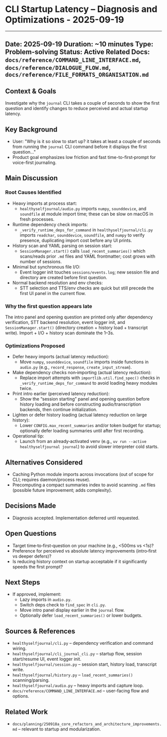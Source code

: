 # CLI Startup Latency – Diagnosis and Optimizations - 2025-09-19

---
Date: 2025-09-19
Duration: ~10 minutes
Type: Problem-solving
Status: Active
Related Docs: `docs/reference/COMMAND_LINE_INTERFACE.md`, `docs/reference/DIALOGUE_FLOW.md`, `docs/reference/FILE_FORMATS_ORGANISATION.md`
---

## Context & Goals
Investigate why the `journal` CLI takes a couple of seconds to show the first question and identify changes to reduce perceived and actual startup latency.

## Key Background
- User: "Why is it so slow to start up? it takes at least a couple of seconds from running the `journal` CLI command before it displays the first question…"
- Product goal emphasizes low friction and fast time-to-first‑prompt for voice-first journaling.

## Main Discussion
### Root Causes Identified
- Heavy imports at process start:
  - `healthyselfjournal/audio.py` imports `numpy`, `sounddevice`, and `soundfile` at module import time; these can be slow on macOS in fresh processes.
- Runtime dependency check imports:
  - `_verify_runtime_deps_for_command` in `healthyselfjournal/cli.py` imports `readchar`, `sounddevice`, `soundfile`, and `numpy` to verify presence, duplicating import cost before any UI prints.
- History scan and YAML parsing on session start:
  - `SessionManager.start()` calls `load_recent_summaries()` which scans/reads prior `.md` files and YAML frontmatter; cost grows with number of sessions.
- Minimal but synchronous file I/O:
  - Event logger init touches `sessions/events.log`; new session file and directory are created before first question.
- Normal backend resolution and env checks:
  - STT selection and TTS/env checks are quick but still precede the first UI panel in the current flow.

### Why the first question appears late
The intro panel and opening question are printed only after dependency verification, STT backend resolution, event logger init, and `SessionManager.start()` (directory creation + history load + transcript write). Import + I/O + history scan dominate the 1–3s.

### Optimizations Proposed
- Defer heavy imports (actual latency reduction):
  - Move `numpy`, `sounddevice`, `soundfile` imports inside functions in `audio.py` (e.g., `record_response`, `create_input_stream`).
- Make dependency checks non‑importing (actual latency reduction):
  - Replace import attempts with `importlib.util.find_spec()` checks in `_verify_runtime_deps_for_command` to avoid loading heavy modules twice.
- Print intro earlier (perceived latency reduction):
  - Show the “session starting” panel and opening question before history loading and before constructing audio/transcription backends, then continue initialization.
- Lighten or defer history loading (actual latency reduction on large history):
  - Lower `CONFIG.max_recent_summaries` and/or token budget for startup; optionally defer loading summaries until after first recording.
- Operational tip:
  - Launch from an already‑activated venv (e.g., `uv run --active healthyselfjournal journal`) to avoid slower interpreter cold starts.

## Alternatives Considered
- Caching Python module imports across invocations (out of scope for CLI; requires daemon/process reuse).
- Precomputing a compact summaries index to avoid scanning `.md` files (possible future improvement; adds complexity).

## Decisions Made
- Diagnosis accepted. Implementation deferred until requested.

## Open Questions
- Target time‑to‑first‑question on your machine (e.g., <500ms vs <1s)?
- Preference for perceived vs absolute latency improvements (intro‑first vs deeper defers)?
- Is reducing history context on startup acceptable if it significantly speeds the first prompt?

## Next Steps
- If approved, implement:
  - Lazy imports in `audio.py`.
  - Switch deps check to `find_spec` in `cli.py`.
  - Move intro panel display earlier in the `journal` flow.
  - Optionally defer `load_recent_summaries()` or lower budgets.

## Sources & References
- `healthyselfjournal/cli.py` – dependency verification and command wiring.
- `healthyselfjournal/cli_journal_cli.py` – startup flow, session start/resume UI, event logger init.
- `healthyselfjournal/session.py` – session start, history load, transcript write.
- `healthyselfjournal/history.py` – `load_recent_summaries()` scanning/parsing.
- `healthyselfjournal/audio.py` – heavy imports and capture loop.
- `docs/reference/COMMAND_LINE_INTERFACE.md` – user-facing flow and options.

## Related Work
- `docs/planning/250918a_core_refactors_and_architecture_improvements.md` – relevant to startup and modularization.

